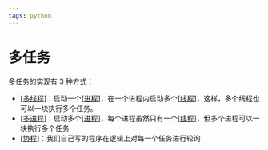 ```yaml
---
tags: python
---
```

# 多任务

多任务的实现有 3 种方式：

- [[多线程]]：启动一个[[进程]]，在一个进程内启动多个[[线程]]，这样，多个线程也可以一块执行多个任务。
- [[多进程]]：启动多个[[进程]]，每个进程虽然只有一个[[线程]]，但多个进程可以一块执行多个任务
- [[协程]]：我们自己写的程序在逻辑上对每一个任务进行轮询

[//begin]: # "Autogenerated link references for markdown compatibility"
[多线程]: 多线程.md "多线程"
[进程]: <../operating system/进程.md> "进程"
[线程]: <../operating system/线程.md> "线程"
[多进程]: 多进程.md "多进程"
[协程]: 协程.md "协程"
[//end]: # "Autogenerated link references"
